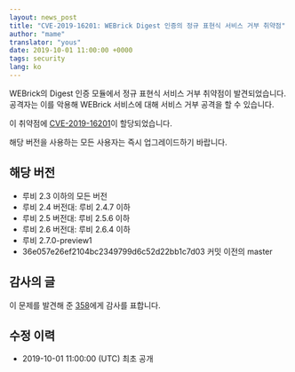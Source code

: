 ```yaml
---
layout: news_post
title: "CVE-2019-16201: WEBrick Digest 인증의 정규 표현식 서비스 거부 취약점"
author: "mame"
translator: "yous"
date: 2019-10-01 11:00:00 +0000
tags: security
lang: ko
---
```


WEBrick의 Digest 인증 모듈에서 정규 표현식 서비스 거부 취약점이 발견되었습니다.
공격자는 이를 악용해 WEBrick 서비스에 대해 서비스 거부 공격을 할 수 있습니다.

이 취약점에 [CVE-2019-16201](https://cve.mitre.org/cgi-bin/cvename.cgi?name=CVE-2019-16201)이 할당되었습니다.

해당 버전을 사용하는 모든 사용자는 즉시 업그레이드하기 바랍니다.

## 해당 버전

* 루비 2.3 이하의 모든 버전
* 루비 2.4 버전대: 루비 2.4.7 이하
* 루비 2.5 버전대: 루비 2.5.6 이하
* 루비 2.6 버전대: 루비 2.6.4 이하
* 루비 2.7.0-preview1
* 36e057e26ef2104bc2349799d6c52d22bb1c7d03 커밋 이전의 master

## 감사의 글

이 문제를 발견해 준 [358](https://hackerone.com/358)에게 감사를 표합니다.

## 수정 이력

* 2019-10-01 11:00:00 (UTC) 최초 공개
